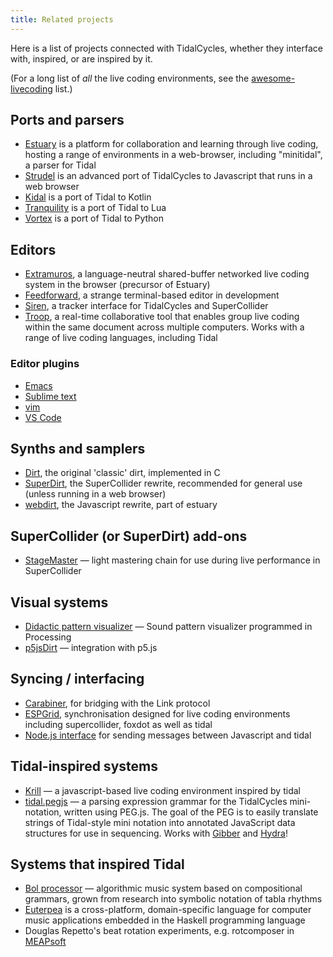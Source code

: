 ```yaml
---
title: Related projects
---
```


Here is a list of projects connected with TidalCycles, whether they interface with, inspired, or are inspired by it.

(For a long list of *all* the live coding environments, see the [awesome-livecoding](https://github.com/toplap/awesome-livecoding) list.)

## Ports and parsers

- [Estuary](https://github.com/dktr0/estuary) is a platform for collaboration and learning through live coding, hosting a range of environments in a web-browser, including "minitidal", a parser for Tidal
- [Strudel](https://strudel.tidalcycles.org/) is an advanced port of TidalCycles to Javascript that runs in a web browser
- [Kidal](https://gitlab.com/ndr_brt/kidal) is a port of Tidal to Kotlin
- [Tranquility](https://github.com/XiNNiW/tranquility/) is a port of Tidal to Lua
- [Vortex](https://github.com/tidalcycles/vortex/) is a port of Tidal to Python

## Editors

- [Extramuros](https://github.com/dktr0/extramuros), a language-neutral shared-buffer networked live coding system in the browser (precursor of Estuary)
- [Feedforward](https://github.com/yaxu/feedforward), a strange terminal-based editor in development
- [Siren](https://github.com/cannc4/Siren), a tracker interface for TidalCycles and SuperCollider
- [Troop](https://github.com/qirky/troop), a real-time collaborative tool that enables group live coding within the same document across multiple computers. Works with a range of live coding languages, including Tidal

### Editor plugins

- [Emacs](https://github.com/tidalcycles/Tidal/blob/master/tidal.el)
- [Sublime text](https://tidalcycles.org/index.php/Sublime_Text)
- [vim](https://github.com/supercollider/scvim)
- [VS Code](https://github.com/tidalcycles/vscode-tidalcycles)

## Synths and samplers

- [Dirt](https://github.com/tidalcycles/dirt), the original 'classic' dirt, implemented in C
- [SuperDirt](https://github.com/musikinformatik/SuperDirt/), the SuperCollider rewrite, recommended for general use (unless running in a web browser)
- [webdirt](https://github.com/dktr0/WebDirt), the Javascript rewrite, part of estuary

## SuperCollider (or SuperDirt) add-ons

- [StageMaster](https://github.com/calumgunn/StageMaster) — light mastering chain for use during live performance in SuperCollider

## Visual systems

- [Didactic pattern visualizer](https://github.com/ivan-abreu/didacticpatternvisualizer) — Sound pattern visualizer programmed in Processing
- [p5jsDirt](https://github.com/Dsm0/p5jsDirt/) — integration with p5.js

## Syncing / interfacing

- [Carabiner](https://github.com/Deep-Symmetry/carabiner), for bridging with the Link protocol
- [ESPGrid](https://github.com/dktr0/espgrid), synchronisation designed for live coding environments including supercollider, foxdot as well as tidal
- [Node.js interface](https://www.npmjs.com/package/@vliegwerk/tidal) for sending messages between Javascript and tidal

## Tidal-inspired systems

- [Krill](https://github.com/Mdashdotdashn/krill) — a javascript-based live coding environment inspired by tidal
- [tidal.pegjs](https://github.com/gibber-cc/tidal.pegjs) — a parsing expression grammar for the TidalCycles mini-notation, written using PEG.js. The goal of the PEG is to easily translate strings of Tidal-style mini notation into annotated JavaScript data structures for use in sequencing. Works with [Gibber](http://gibber.cc/) and [Hydra](https://hydra-editor.glitch.me/)!

## Systems that inspired Tidal

- [Bol processor](http://bolprocessor.sourceforge.net/) — algorithmic music system based on compositional grammars, grown from research into symbolic notation of tabla rhythms
- [Euterpea](http://www.euterpea.com/) is a cross-platform, domain-specific language for computer music applications embedded in the Haskell programming language
- Douglas Repetto's beat rotation experiments, e.g. rotcomposer in [MEAPsoft](http://www.meapsoft.com/showcase.php)
